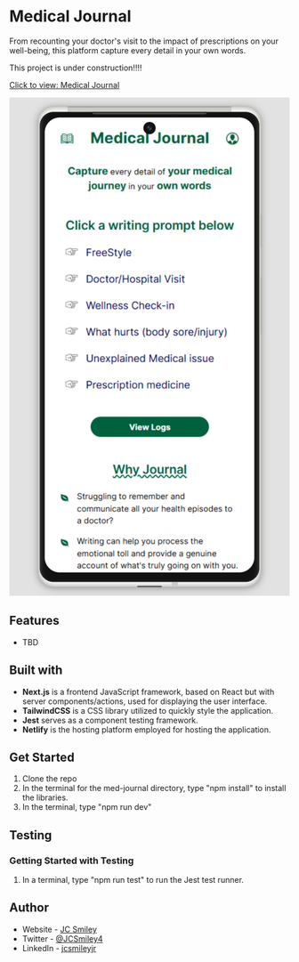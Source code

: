 # Medical Journal

From recounting your doctor's visit to the impact of prescriptions on your well-being, this platform capture every detail in your own words. 

This project is under construction!!!!


[Click to view: Medical Journal](https://medicaljournal.netlify.app)

![Landing Page](./src/app/images/post1.png)

## Features
- TBD

## Built with
- **Next.js** is a frontend JavaScript framework, based on React but with server components/actions, used for displaying the user interface. 
- **TailwindCSS** is a CSS library utilized to quickly style the application. 
- **Jest** serves as a component testing framework. 
- **Netlify** is the hosting platform employed for hosting the application.

## Get Started
1. Clone the repo
2. In the terminal for the med-journal directory, type "npm install" to install the libraries.
3. In the terminal, type "npm run dev"

## Testing
### Getting Started with Testing
1. In a terminal, type "npm run test" to run the Jest test runner.  

## Author
- Website - [JC Smiley](https://www.jcsmileyjr.com)
- Twitter - [@JCSmiley4](https://twitter.com/JCSmiley4)
- LinkedIn - [jcsmileyjr](https://www.linkedin.com/in/jcsmileyjr/)
